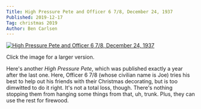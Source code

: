 ```yaml
---
Title: High Pressure Pete and Officer 6 7/8, December 24, 1937
Published: 2019-12-17
Tag: christmas 2019
Author: Ben Carlsen
---
```


[![High Pressure Pete and Officer 6 7/8, December 24, 1937](http://blog.arkholt.com/media/decstrips2019/17-high-pressure-pete-Fri__Dec_24__1937_.jpg)](http://blog.arkholt.com/media/decstrips2019/17-high-pressure-pete-Fri__Dec_24__1937_.jpg)

Click the image for a larger version.

Here's another *High Pressure Pete*, which was published exactly a year after the last one. Here, Officer 6 7/8 (whose civilian name is Joe) tries his best to help out his friends with their Christmas decorating, but is too dimwitted to do it right. It's not a total loss, though. There's nothing stopping them from hanging some things from that, uh, trunk. Plus, they can use the rest for firewood.
